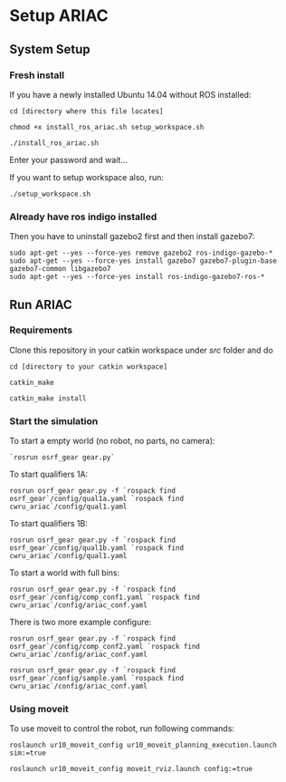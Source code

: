 # Setup ARIAC

## System Setup

### Fresh install

If you have a newly installed Ubuntu 14.04 without ROS installed:

```
cd [directory where this file locates]

chmod +x install_ros_ariac.sh setup_workspace.sh

./install_ros_ariac.sh
```

Enter your password and wait...

If you want to setup workspace also, run:

`./setup_workspace.sh`

### Already have ros indigo installed

Then you have to uninstall gazebo2 first and then install gazebo7:

```
sudo apt-get --yes --force-yes remove gazebo2 ros-indigo-gazebo-*
sudo apt-get --yes --force-yes install gazebo7 gazebo7-plugin-base gazebo7-common libgazebo7
sudo apt-get --yes --force-yes install ros-indigo-gazebo7-ros-*
```

## Run ARIAC

### Requirements

Clone this repository in your catkin workspace under *src* folder and do

```
cd [directory to your catkin workspace]

catkin_make

catkin_make install
```

### Start the simulation

To start a empty world (no robot, no parts, no camera):
```
`rosrun osrf_gear gear.py`
```

To start qualifiers 1A:
```
rosrun osrf_gear gear.py -f `rospack find osrf_gear`/config/qual1a.yaml `rospack find cwru_ariac`/config/qual1.yaml
```

To start qualifiers 1B:
```
rosrun osrf_gear gear.py -f `rospack find osrf_gear`/config/qual1b.yaml `rospack find cwru_ariac`/config/qual1.yaml
```

To start a world with full bins:
```
rosrun osrf_gear gear.py -f `rospack find osrf_gear`/config/comp_conf1.yaml `rospack find cwru_ariac`/config/ariac_conf.yaml
```

There is two more example configure:
```
rosrun osrf_gear gear.py -f `rospack find osrf_gear`/config/comp_conf2.yaml `rospack find cwru_ariac`/config/ariac_conf.yaml

rosrun osrf_gear gear.py -f `rospack find osrf_gear`/config/sample.yaml `rospack find cwru_ariac`/config/ariac_conf.yaml
```

### Using moveit

To use moveit to control the robot, run following commands:
```
roslaunch ur10_moveit_config ur10_moveit_planning_execution.launch sim:=true

roslaunch ur10_moveit_config moveit_rviz.launch config:=true
```
